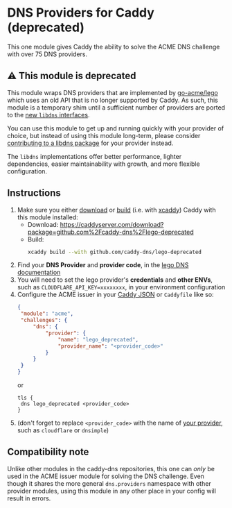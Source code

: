 DNS Providers for Caddy (deprecated)
====================================

This one module gives Caddy the ability to solve the ACME DNS challenge with over 75 DNS providers.


## ⚠️ This module is deprecated

This module wraps DNS providers that are implemented by [go-acme/lego](https://github.com/go-acme/lego) which uses an old API that is no longer supported by Caddy. As such, this module is a temporary shim until a sufficient number of providers are ported to the [new `libdns` interfaces](https://github.com/libdns/libdns).

You can use this module to get up and running quickly with your provider of choice, but instead of using this module long-term, please consider [contributing to a libdns package](https://github.com/libdns/libdns/wiki/Implementing-providers) for your provider instead.

The `libdns` implementations offer better performance, lighter dependencies, easier maintainability with growth, and more flexible configuration.


## Instructions

1. Make sure you either [download](https://caddyserver.com/download?package=github.com%2Fcaddy-dns%2Flego-deprecated) or [build](https://github.com/caddyserver/caddy/#with-version-information-andor-plugins) (i.e. with [xcaddy](https://github.com/caddyserver/xcaddy)) Caddy with this module installed:
   - Download: <https://caddyserver.com/download?package=github.com%2Fcaddy-dns%2Flego-deprecated>
   - Build:
     ```bash
     xcaddy build --with github.com/caddy-dns/lego-deprecated
     ```
2. Find your **DNS Provider** and **provider code**, in the [lego DNS documentation](https://go-acme.github.io/lego/dns/)
3. You will need to set the lego provider's **credentials** and **other ENVs**, such as `CLOUDFLARE_API_KEY=xxxxxxxx`, in your environment configuration
4. Configure the ACME issuer in your [Caddy JSON](https://caddyserver.com/docs/json/apps/tls/automation/policies/issuer/acme/) or `Caddyfile` like so:
   ```json
   {
   	"module": "acme",
   	"challenges": {
   		"dns": {
   			"provider": {
   				"name": "lego_deprecated",
   				"provider_name": "<provider_code>"
   			}
   		}
   	}
   }
   ```
   or
   ```caddy
   tls {
   	dns lego_deprecated <provider_code>
   }
   ```
5. (don't forget to replace `<provider_code>` with the name of [your provider](https://go-acme.github.io/lego/dns/), such as `cloudflare` or `dnsimple`)

## Compatibility note

Unlike other modules in the caddy-dns repositories, this one can _only_ be used in the ACME issuer module for solving the DNS challenge. Even though it shares the more general `dns.providers` namespace with other provider modules, using this module in any other place in your config will result in errors.
